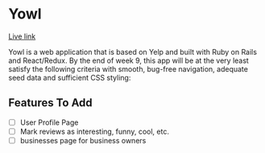 # Yowl

[Live link][heroku]

[heroku]: http://yowl.eugenecheng.club

Yowl is a web application that is based on Yelp and built with Ruby on Rails and React/Redux. By the end of week 9, this app will be at the very least satisfy the following
criteria with smooth, bug-free navigation, adequate seed data and sufficient CSS styling:



## Features To Add
- [ ] User Profile Page
- [ ] Mark reviews as interesting, funny, cool, etc.
- [ ] businesses page for business owners
